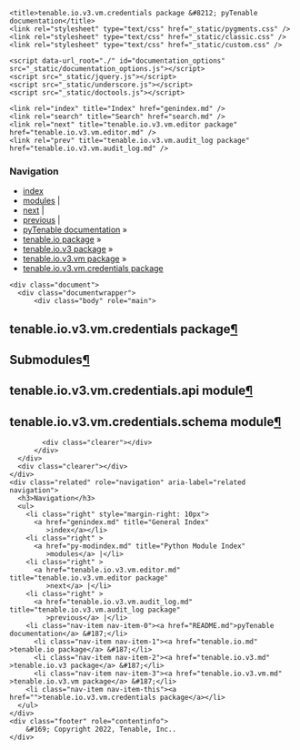 
<!DOCTYPE html>

<html lang="en">
  <head>
    <meta charset="utf-8" />
    <meta name="viewport" content="width=device-width, initial-scale=1.0" /><meta name="generator" content="Docutils 0.17.1: http://docutils.sourceforge.net/" />

    <title>tenable.io.v3.vm.credentials package &#8212; pyTenable  documentation</title>
    <link rel="stylesheet" type="text/css" href="_static/pygments.css" />
    <link rel="stylesheet" type="text/css" href="_static/classic.css" />
    <link rel="stylesheet" type="text/css" href="_static/custom.css" />
    
    <script data-url_root="./" id="documentation_options" src="_static/documentation_options.js"></script>
    <script src="_static/jquery.js"></script>
    <script src="_static/underscore.js"></script>
    <script src="_static/doctools.js"></script>
    
    <link rel="index" title="Index" href="genindex.md" />
    <link rel="search" title="Search" href="search.md" />
    <link rel="next" title="tenable.io.v3.vm.editor package" href="tenable.io.v3.vm.editor.md" />
    <link rel="prev" title="tenable.io.v3.vm.audit_log package" href="tenable.io.v3.vm.audit_log.md" /> 
  </head><body>
    <div class="related" role="navigation" aria-label="related navigation">
      <h3>Navigation</h3>
      <ul>
        <li class="right" style="margin-right: 10px">
          <a href="genindex.md" title="General Index"
             accesskey="I">index</a></li>
        <li class="right" >
          <a href="py-modindex.md" title="Python Module Index"
             >modules</a> |</li>
        <li class="right" >
          <a href="tenable.io.v3.vm.editor.md" title="tenable.io.v3.vm.editor package"
             accesskey="N">next</a> |</li>
        <li class="right" >
          <a href="tenable.io.v3.vm.audit_log.md" title="tenable.io.v3.vm.audit_log package"
             accesskey="P">previous</a> |</li>
        <li class="nav-item nav-item-0"><a href="README.md">pyTenable  documentation</a> &#187;</li>
          <li class="nav-item nav-item-1"><a href="tenable.io.md" >tenable.io package</a> &#187;</li>
          <li class="nav-item nav-item-2"><a href="tenable.io.v3.md" >tenable.io.v3 package</a> &#187;</li>
          <li class="nav-item nav-item-3"><a href="tenable.io.v3.vm.md" accesskey="U">tenable.io.v3.vm package</a> &#187;</li>
        <li class="nav-item nav-item-this"><a href="">tenable.io.v3.vm.credentials package</a></li> 
      </ul>
    </div>  

    <div class="document">
      <div class="documentwrapper">
          <div class="body" role="main">
            
  <section id="module-tenable.io.v3.vm.credentials">
<span id="tenable-io-v3-vm-credentials-package"></span><h1>tenable.io.v3.vm.credentials package<a class="headerlink" href="#module-tenable.io.v3.vm.credentials" title="Permalink to this headline">¶</a></h1>
<section id="submodules">
<h2>Submodules<a class="headerlink" href="#submodules" title="Permalink to this headline">¶</a></h2>
</section>
<section id="module-tenable.io.v3.vm.credentials.api">
<span id="tenable-io-v3-vm-credentials-api-module"></span><h2>tenable.io.v3.vm.credentials.api module<a class="headerlink" href="#module-tenable.io.v3.vm.credentials.api" title="Permalink to this headline">¶</a></h2>
</section>
<section id="module-tenable.io.v3.vm.credentials.schema">
<span id="tenable-io-v3-vm-credentials-schema-module"></span><h2>tenable.io.v3.vm.credentials.schema module<a class="headerlink" href="#module-tenable.io.v3.vm.credentials.schema" title="Permalink to this headline">¶</a></h2>
</section>
</section>


            <div class="clearer"></div>
          </div>
      </div>
      <div class="clearer"></div>
    </div>
    <div class="related" role="navigation" aria-label="related navigation">
      <h3>Navigation</h3>
      <ul>
        <li class="right" style="margin-right: 10px">
          <a href="genindex.md" title="General Index"
             >index</a></li>
        <li class="right" >
          <a href="py-modindex.md" title="Python Module Index"
             >modules</a> |</li>
        <li class="right" >
          <a href="tenable.io.v3.vm.editor.md" title="tenable.io.v3.vm.editor package"
             >next</a> |</li>
        <li class="right" >
          <a href="tenable.io.v3.vm.audit_log.md" title="tenable.io.v3.vm.audit_log package"
             >previous</a> |</li>
        <li class="nav-item nav-item-0"><a href="README.md">pyTenable  documentation</a> &#187;</li>
          <li class="nav-item nav-item-1"><a href="tenable.io.md" >tenable.io package</a> &#187;</li>
          <li class="nav-item nav-item-2"><a href="tenable.io.v3.md" >tenable.io.v3 package</a> &#187;</li>
          <li class="nav-item nav-item-3"><a href="tenable.io.v3.vm.md" >tenable.io.v3.vm package</a> &#187;</li>
        <li class="nav-item nav-item-this"><a href="">tenable.io.v3.vm.credentials package</a></li> 
      </ul>
    </div>
    <div class="footer" role="contentinfo">
        &#169; Copyright 2022, Tenable, Inc..
    </div>
  </body>
</html>
